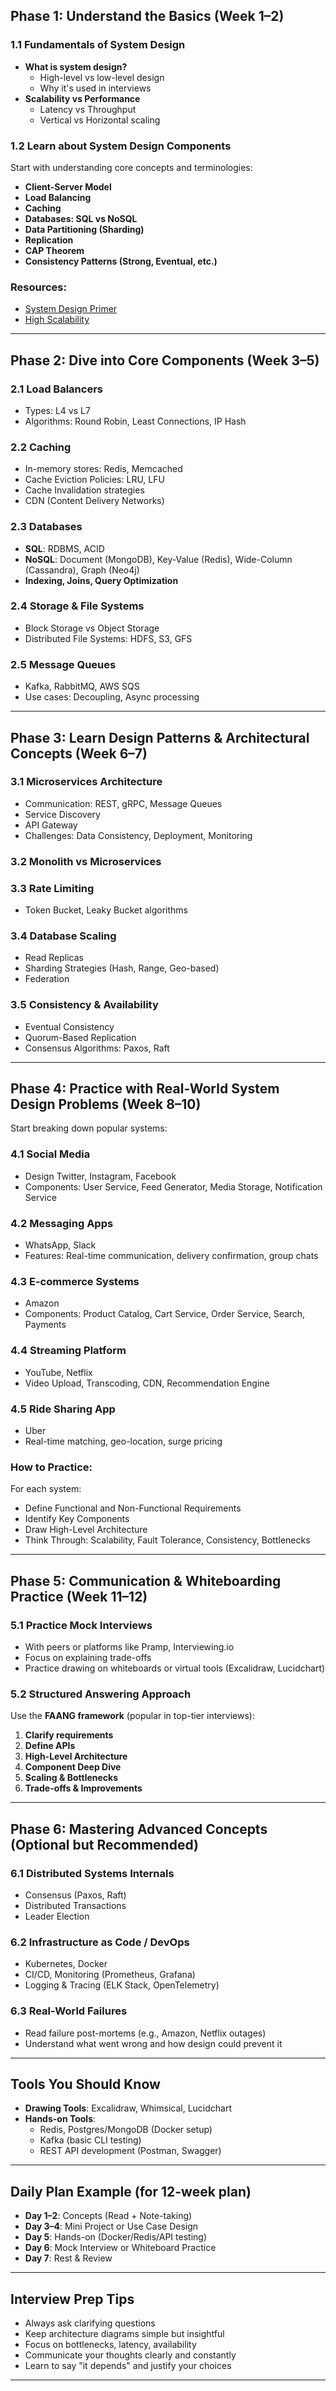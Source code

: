 ## **Phase 1: Understand the Basics (Week 1–2)**

### **1.1 Fundamentals of System Design**
- **What is system design?**
  - High-level vs low-level design
  - Why it's used in interviews
- **Scalability vs Performance**
  - Latency vs Throughput
  - Vertical vs Horizontal scaling

### **1.2 Learn about System Design Components**
Start with understanding core concepts and terminologies:
- **Client-Server Model**
- **Load Balancing**
- **Caching**
- **Databases: SQL vs NoSQL**
- **Data Partitioning (Sharding)**
- **Replication**
- **CAP Theorem**
- **Consistency Patterns (Strong, Eventual, etc.)**

### **Resources**:
- [System Design Primer](https://github.com/donnemartin/system-design-primer)
- [High Scalability](http://highscalability.com/)

---

## **Phase 2: Dive into Core Components (Week 3–5)**

### **2.1 Load Balancers**
- Types: L4 vs L7
- Algorithms: Round Robin, Least Connections, IP Hash

### **2.2 Caching**
- In-memory stores: Redis, Memcached
- Cache Eviction Policies: LRU, LFU
- Cache Invalidation strategies
- CDN (Content Delivery Networks)

### **2.3 Databases**
- **SQL**: RDBMS, ACID
- **NoSQL**: Document (MongoDB), Key-Value (Redis), Wide-Column (Cassandra), Graph (Neo4j)
- **Indexing, Joins, Query Optimization**

### **2.4 Storage & File Systems**
- Block Storage vs Object Storage
- Distributed File Systems: HDFS, S3, GFS

### **2.5 Message Queues**
- Kafka, RabbitMQ, AWS SQS
- Use cases: Decoupling, Async processing

---

## **Phase 3: Learn Design Patterns & Architectural Concepts (Week 6–7)**

### **3.1 Microservices Architecture**
- Communication: REST, gRPC, Message Queues
- Service Discovery
- API Gateway
- Challenges: Data Consistency, Deployment, Monitoring

### **3.2 Monolith vs Microservices**

### **3.3 Rate Limiting**
- Token Bucket, Leaky Bucket algorithms

### **3.4 Database Scaling**
- Read Replicas
- Sharding Strategies (Hash, Range, Geo-based)
- Federation

### **3.5 Consistency & Availability**
- Eventual Consistency
- Quorum-Based Replication
- Consensus Algorithms: Paxos, Raft

---

## **Phase 4: Practice with Real-World System Design Problems (Week 8–10)**

Start breaking down popular systems:
### **4.1 Social Media**
- Design Twitter, Instagram, Facebook
- Components: User Service, Feed Generator, Media Storage, Notification Service

### **4.2 Messaging Apps**
- WhatsApp, Slack
- Features: Real-time communication, delivery confirmation, group chats

### **4.3 E-commerce Systems**
- Amazon
- Components: Product Catalog, Cart Service, Order Service, Search, Payments

### **4.4 Streaming Platform**
- YouTube, Netflix
- Video Upload, Transcoding, CDN, Recommendation Engine

### **4.5 Ride Sharing App**
- Uber
- Real-time matching, geo-location, surge pricing

### **How to Practice**:
For each system:
- Define Functional and Non-Functional Requirements
- Identify Key Components
- Draw High-Level Architecture
- Think Through: Scalability, Fault Tolerance, Consistency, Bottlenecks

---

## **Phase 5: Communication & Whiteboarding Practice (Week 11–12)**

### **5.1 Practice Mock Interviews**
- With peers or platforms like Pramp, Interviewing.io
- Focus on explaining trade-offs
- Practice drawing on whiteboards or virtual tools (Excalidraw, Lucidchart)

### **5.2 Structured Answering Approach**
Use the **FAANG framework** (popular in top-tier interviews):
1. **Clarify requirements**
2. **Define APIs**
3. **High-Level Architecture**
4. **Component Deep Dive**
5. **Scaling & Bottlenecks**
6. **Trade-offs & Improvements**

---

## **Phase 6: Mastering Advanced Concepts (Optional but Recommended)**

### **6.1 Distributed Systems Internals**
- Consensus (Paxos, Raft)
- Distributed Transactions
- Leader Election

### **6.2 Infrastructure as Code / DevOps**
- Kubernetes, Docker
- CI/CD, Monitoring (Prometheus, Grafana)
- Logging & Tracing (ELK Stack, OpenTelemetry)

### **6.3 Real-World Failures**
- Read failure post-mortems (e.g., Amazon, Netflix outages)
- Understand what went wrong and how design could prevent it

---

## **Tools You Should Know**
- **Drawing Tools**: Excalidraw, Whimsical, Lucidchart
- **Hands-on Tools**:
  - Redis, Postgres/MongoDB (Docker setup)
  - Kafka (basic CLI testing)
  - REST API development (Postman, Swagger)

---

## **Daily Plan Example (for 12-week plan)**

- **Day 1–2**: Concepts (Read + Note-taking)
- **Day 3–4**: Mini Project or Use Case Design
- **Day 5**: Hands-on (Docker/Redis/API testing)
- **Day 6**: Mock Interview or Whiteboard Practice
- **Day 7**: Rest & Review

---

## **Interview Prep Tips**
- Always ask clarifying questions
- Keep architecture diagrams simple but insightful
- Focus on bottlenecks, latency, availability
- Communicate your thoughts clearly and constantly
- Learn to say "it depends" and justify your choices

---
